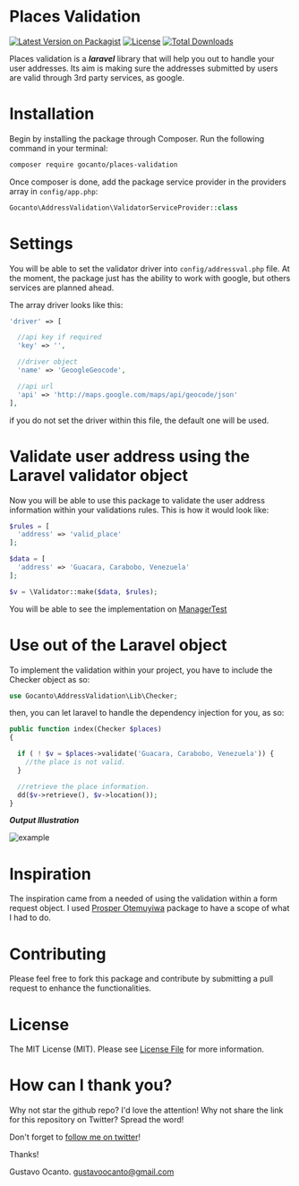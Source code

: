 # Places Validation

[![Latest Version on Packagist](https://img.shields.io/packagist/v/gocanto/places-validation.svg?style=flat-square)](https://img.shields.io/packagist/v/gocanto/places-validation.svg)
<a href="https://github.com/gocanto/google-autocomplete/blob/master/LICENSE.md"><img src="https://img.shields.io/npm/l/easiest-js-validator.svg" alt="License"></a>
[![Total Downloads](https://img.shields.io/packagist/dt/gocanto/places-validation.svg?style=flat-square)](https://img.shields.io/packagist/dt/gocanto/places-validation.svg?style=flat-square)


Places validation is a ***laravel*** library that will help you out to handle your user addresses. Its aim is making sure the addresses submitted by users are valid through 3rd party services, as google.

# Installation

Begin by installing the package through Composer. Run the following command in your terminal:

```bash
composer require gocanto/places-validation
```

Once composer is done, add the package service provider in the providers array in `config/app.php`:

```php
Gocanto\AddressValidation\ValidatorServiceProvider::class
```


# Settings

You will be able to set the validator driver into ```config/addressval.php``` file. At the moment, the package just has the ability to work with google, but others services are planned ahead.


The array driver looks like this: 
```php
'driver' => [

  //api key if required
  'key' => '',

  //driver object
  'name' => 'GeoogleGeocode',

  //api url
  'api' => 'http://maps.google.com/maps/api/geocode/json'
],
```

if you do not set the driver within this file, the default one will be used. 


# Validate user address using the Laravel validator object

Now you will be able to use this package to validate the user address information within your validations rules. This is how it would look like:

```php
$rules = [
  'address' => 'valid_place'
];

$data = [
  'address' => 'Guacara, Carabobo, Venezuela'
];

$v = \Validator::make($data, $rules);
```

You will be able to see the implementation on <a href="https://github.com/gocanto/places-validation/blob/master/tests/ManagerTest.php#L30-L57" target="_blank">ManagerTest</a>


# Use out of the Laravel object

To implement the validation within your project, you have to include the Checker object as so:
```php
use Gocanto\AddressValidation\Lib\Checker;
```


then, you can let laravel to handle the dependency injection for you, as so: 
```php
public function index(Checker $places)
{

  if ( ! $v = $places->validate('Guacara, Carabobo, Venezuela')) {
    //the place is not valid.
  }

  //retrieve the place information.
  dd($v->retrieve(), $v->location());
}
```


***Output Illustration***

![example](https://github.com/gocanto/places-validation/blob/dev/src/Examples/google-output.png)


# Inspiration

The inspiration came from a needed of using the validation within a form request object. I used [Prosper Otemuyiwa](https://github.com/unicodeveloper/laravel-password) package to have a scope of what I had to do.


# Contributing

Please feel free to fork this package and contribute by submitting a pull request to enhance the functionalities.


# License

The MIT License (MIT). Please see [License File](LICENSE.md) for more information.


# How can I thank you?
Why not star the github repo? I'd love the attention! Why not share the link for this repository on Twitter? Spread the word!


Don't forget to [follow me on twitter](https://twitter.com/gocanto)!

Thanks!

Gustavo Ocanto.
gustavoocanto@gmail.com



